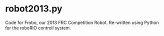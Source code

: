 # robot2013.py
Code for Frobo, our 2013 FRC Competition Robot.  Re-written using Python for the roboRIO controll system.
